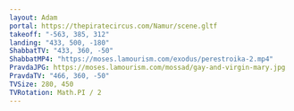 ```yaml
---
layout: Adam
portal: https://thepiratecircus.com/Namur/scene.gltf
takeoff: "-563, 385, 312"
landing: "433, 500, -180"
ShabbatTV: "433, 360, -50"
ShabbatMP4: "https://moses.lamourism.com/exodus/perestroika-2.mp4"
PravdaJPG: https://moses.lamourism.com/mossad/gay-and-virgin-mary.jpg
PravdaTV: "466, 360, -50"
TVSize: 280, 450
TVRotation: Math.PI / 2
---
```


